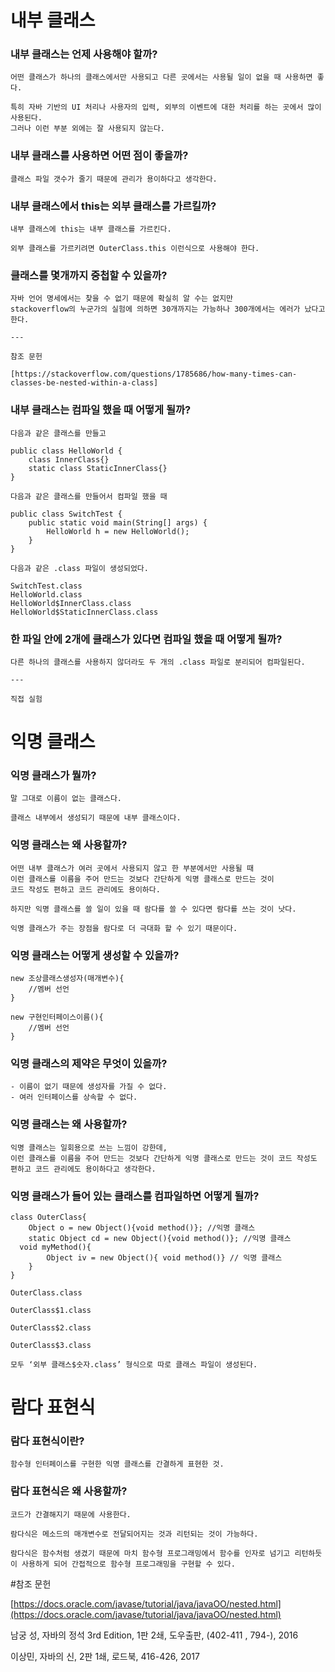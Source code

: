 # 내부 클래스
### 내부 클래스는 언제 사용해야 할까?
    어떤 클래스가 하나의 클래스에서만 사용되고 다른 곳에서는 사용될 일이 없을 때 사용하면 좋다. 

    특히 자바 기반의 UI 처리나 사용자의 입력, 외부의 이벤트에 대한 처리를 하는 곳에서 많이 사용된다. 
    그러나 이런 부분 외에는 잘 사용되지 않는다.
### 내부 클래스를 사용하면 어떤 점이 좋을까?
    
    클래스 파일 갯수가 줄기 때문에 관리가 용이하다고 생각한다.

### 내부 클래스에서 this는 외부 클래스를 가르킬까?
    
    내부 클래스에 this는 내부 클래스를 가르킨다.
    
    외부 클래스를 가르키려면 OuterClass.this 이런식으로 사용해야 한다. 

### 클래스를 몇개까지 중첩할 수 있을까?
    
    자바 언어 명세에서는 찾을 수 없기 때문에 확실히 알 수는 없지만
    stackoverflow의 누군가의 실험에 의하면 30개까지는 가능하나 300개에서는 에러가 났다고 한다.
    
    ---
    
    참조 문헌
    
    [https://stackoverflow.com/questions/1785686/how-many-times-can-classes-be-nested-within-a-class]
    
### 내부 클래스는 컴파일 했을 때 어떻게 될까?
    
    다음과 같은 클래스를 만들고
    
    public class HelloWorld {
    	class InnerClass{}
    	static class StaticInnerClass{}
    }
    
    다음과 같은 클래스를 만들어서 컴파일 했을 때
    
    public class SwitchTest {
        public static void main(String[] args) {
            HelloWorld h = new HelloWorld();
        }
    }
    
    다음과 같은 .class 파일이 생성되었다.
    
    SwitchTest.class
    HelloWorld.class
    HelloWorld$InnerClass.class
    HelloWorld$StaticInnerClass.class
    
### 한 파일 안에 2개에 클래스가 있다면 컴파일 했을 때 어떻게 될까?
    
    다른 하나의 클래스를 사용하지 않더라도 두 개의 .class 파일로 분리되어 컴파일된다.
    
    ---
    
    직접 실험
# 익명 클래스
### 익명 클래스가 뭘까?
    
    말 그대로 이름이 없는 클래스다.
    
    클래스 내부에서 생성되기 때문에 내부 클래스이다.

### 익명 클래스는 왜 사용할까?
    
    어떤 내부 클래스가 여러 곳에서 사용되지 않고 한 부분에서만 사용될 때
    이런 클래스를 이름을 주어 만드는 것보다 간단하게 익명 클래스로 만드는 것이
    코드 작성도 편하고 코드 관리에도 용이하다.
    
    하지만 익명 클래스를 쓸 일이 있을 때 람다를 쓸 수 있다면 람다를 쓰는 것이 낫다.
    
    익명 클래스가 주는 장점을 람다로 더 극대화 할 수 있기 때문이다.
    
### 익명 클래스는 어떻게 생성할 수 있을까?
    
    new 조상클래스생성자(매개변수){
    	//멤버 선언
    }
    
    new 구현인터페이스이름(){
    	//멤버 선언
    }
    
### 익명 클래스의 제약은 무엇이 있을까?
    - 이름이 없기 때문에 생성자를 가질 수 없다.
    - 여러 인터페이스를 상속할 수 없다.

### 익명 클래스는 왜 사용할까?
    익명 클래스는 일회용으로 쓰는 느낌이 강한데,
    이런 클래스를 이름을 주어 만드는 것보다 간단하게 익명 클래스로 만드는 것이 코드 작성도 편하고 코드 관리에도 용이하다고 생각한다.

### 익명 클래스가 들어 있는 클래스를 컴파일하면 어떻게 될까?

    class OuterClass{
    	Object o = new Object(){void method()}; //익명 클래스
    	static Object cd = new Object(){void method()}; //익명 클래스
      void myMethod(){
    		Object iv = new Object(){ void method()} // 익명 클래스
    	}
    }

    OuterClass.class

    OuterClass$1.class

    OuterClass$2.class

    OuterClass$3.class

    모두 ‘외부 클래스$숫자.class’ 형식으로 따로 클래스 파일이 생성된다.

# 람다 표현식
### 람다 표현식이란?
    
    함수형 인터페이스를 구현한 익명 클래스를 간결하게 표현한 것.
    
### 람다 표현식은 왜 사용할까?
    
    코드가 간결해지기 때문에 사용한다.
    
    람다식은 메소드의 매개변수로 전달되어지는 것과 리턴되는 것이 가능하다.
    
    람다식은 함수처럼 생겼기 때문에 마치 함수형 프로그래밍에서 함수를 인자로 넘기고 리턴하듯이 사용하게 되어 간접적으로 함수형 프로그래밍을 구현할 수 있다.

#참조 문헌

[https://docs.oracle.com/javase/tutorial/java/javaOO/nested.html](https://docs.oracle.com/javase/tutorial/java/javaOO/nested.html)

남궁 성, 자바의 정석 3rd Edition, 1판 2쇄, 도우출판, (402-411 , 794-), 2016

이상민, 자바의 신, 2판 1쇄, 로드북, 416-426, 2017